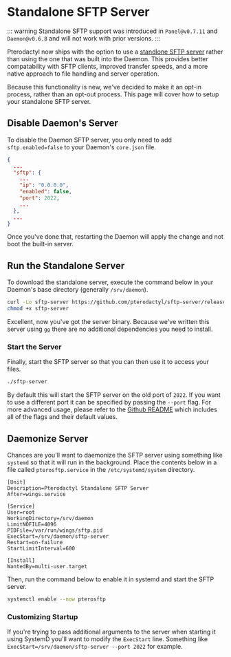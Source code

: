 # Standalone SFTP Server

::: warning
Standalone SFTP support was introduced in `Panel@v0.7.11` and `Daemon@v0.6.8` and will not work with prior versions.
:::

Pterodactyl now ships with the option to use a [standlone SFTP server](https://github.com/pterodactyl/sftp-server)
rather than using the one that was built into the Daemon. This provides better compatability with SFTP clients, improved
transfer speeds, and a more native approach to file handling and server operation.

Because this functionality is new, we've decided to make it an opt-in process, rather than an opt-out process. This page
will cover how to setup your standalone SFTP server.

## Disable Daemon's Server
To disable the Daemon SFTP server, you only need to add `sftp.enabled=false` to your Daemon's `core.json` file.

```json
{
  ...
  "sftp": {
    ...
    "ip": "0.0.0.0",
    "enabled": false,
    "port": 2022,
    ...
  },
  ...
}
```

Once you've done that, restarting the Daemon will apply the change and not boot the built-in server.

## Run the Standalone Server
To download the standalone server, execute the command below in your Daemon's base directory (generally `/srv/daemon`).

``` sh
curl -Lo sftp-server https://github.com/pterodactyl/sftp-server/releases/download/v1.0.2/sftp-server
chmod +x sftp-server
```

Excellent, now you've got the server binary. Because we've written this server using [`go`](https://golang.org) there
are no additional dependencies you need to install.

### Start the Server
Finally, start the SFTP server so that you can then use it to access your files.

``` sh
./sftp-server
```

By default this will start the SFTP server on the old port of `2022`. If you want to use a different port it can be
specified by passing the `--port` flag. For more advanced usage, please refer to the [Github README](https://github.com/pterodactyl/sftp-server#running)
which includes all of the flags and their default values.

## Daemonize Server
Chances are you'll want to daemonize the SFTP server using something like `systemd` so that it will run in the
background. Place the contents below in a file called `pterosftp.service` in the `/etc/systemd/system` directory.

``` text
[Unit]
Description=Pterodactyl Standalone SFTP Server
After=wings.service

[Service]
User=root
WorkingDirectory=/srv/daemon
LimitNOFILE=4096
PIDFile=/var/run/wings/sftp.pid
ExecStart=/srv/daemon/sftp-server
Restart=on-failure
StartLimitInterval=600

[Install]
WantedBy=multi-user.target
```

Then, run the command below to enable it in systemd and start the SFTP server.

``` bash
systemctl enable --now pterosftp
```

### Customizing Startup
If you're trying to pass additional arguments to the server when starting it using SystemD you'll want to modify
the `ExecStart` line. Something like `ExecStart=/srv/daemon/sftp-server --port 2022` for example.
